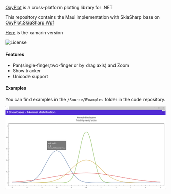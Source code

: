 [OxyPlot](https://github.com/oxyplot/oxyplot) is a cross-platform plotting library for .NET

This repository contains the Maui implementation with SkiaSharp base on [OxyPlot.SkiaSharp.Wpf](https://github.com/oxyplot/oxyplot/tree/develop/Source/OxyPlot.SkiaSharp.Wpf) 

[Here](https://github.com/iniceice88/OxyPlot.Xamarin.Forms.Skia) is the xamarin version

![License](https://img.shields.io/badge/license-MIT-red.svg)

#### Features
- Pan(single-finger,two-finger or by drag axis) and Zoom
- Show tracker
- Unicode support

#### Examples

You can find examples in the `/Source/Examples` folder in the code repository.

![Plot](ScreenShots/normal-distributions.png)